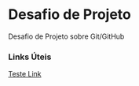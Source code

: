 # Desafio de Projeto
Desafio de Projeto sobre Git/GitHub


### Links Úteis
[Teste Link](https://docs.google.com/document/d/15YlnEN0IpIHIj97MkAgVyRjd4nKvD89wH1IUUP3FTt0/edit)
